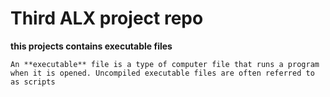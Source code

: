 # Third ALX project repo
**this projects contains executable files**

```
An **executable** file is a type of computer file that runs a program when it is opened. Uncompiled executable files are often referred to as scripts

```
